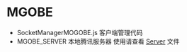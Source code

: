 # MGOBE 
- SocketManagerMOGOBE.js 客户端管理代码
- MGOBE_SERVER 本地腾讯服务器  使用请查看  [Server](https://github.com/ZhouJun2303/MGOBE/blob/main/MGOBE_SERVER/redeme.md) 文件 
